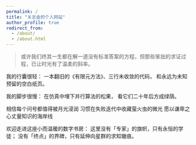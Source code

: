 ```yaml
---
permalink: /
title: "关志金的个人网站"
author_profile: true
redirect_from: 
  - /about/
  - /about.html
---
```


> 或许我们终其一生都在解一道没有标准答案的方程，但那些笨拙的求证过程，已让时光有了温柔的斜率。

我的行囊很轻：
一本翻旧的《有限元方法》、三行未收敛的代码，
和永远为未知预留的空白纸页。

我的脚步很慢：
在仿真中埋下并行算法的松果，
看它们二十年后方成绿荫。

相信每个问号都值得被月光浸润
习惯在失败迭代中收藏萤火虫的微光
愿以谦卑之心丈量知识的海岸线

欢迎走进这座小而温暖的数字书房：
这里没有「专家」的旗帜，只有永恒的学徒；
没有「终点」的界碑，只有延伸向星群的求知辙痕。


